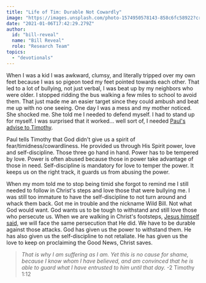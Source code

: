 ```yaml
---
title: "Life of Tim: Durable Not Cowardly"
image: "https://images.unsplash.com/photo-1574950578143-858c6fc58922?crop=entropy&amp;cs=srgb&amp;fm=jpg&amp;ixid=MXw5NjYxfDB8MXxzZWFyY2h8NXx8bW91bnRhaW58ZW58MHx8fA&amp;ixlib=rb-1.2.1&amp;q=85"
date: "2021-01-06T17:42:29.279Z"
author:
  id: "bill-reveal"
  name: "Bill Reveal"
  role: "Research Team"
topics:
  - "devotionals"
---
```

When I was a kid I was awkward, clumsy, and literally tripped over my own feet because I was so pigeon toed my feet pointed towards each other. That led to a lot of bullying, not just verbal, I was beat up by my neighbors who were older. I stopped ridding the bus walking a few miles to school to avoid them. That just made me an easier target since they could ambush and beat me up with no one seeing. One day I was a mess and my mother noticed. She shocked me. She told me I needed to defend myself. I had to stand up for myself. I was surprised that it worked... well sort of, I needed [Paul's advise to Timothy][2tim1].

Paul tells Timothy that God didn't give us a spirit of fear/timidness/cowardliness. He provided us through His Spirit power, love and self-discipline. Those three go hand in hand. Power has to be tempered by love. Power is often abused because those in power take advantage of those in need. Self-discipline is mandatory for love to temper the power. It keeps us on the right track, it guards us from abusing the power.

When my mom told me to stop being timid she forgot to remind me I still needed to follow in Christ's steps and love those that were bullying me. I was still too immature to have the self-discipline to not turn around and whack them back. Got me in trouble and the nickname Wild Bill. Not what God would want. God wants us to be tough to withstand and still love those who persecute us. When we are walking in Christ's footsteps, [Jesus himself said,][jhn15] we will face the same persecution that He did. We have to be durable against those attacks. God has given us the power to withstand them. He has also given us the self-discipline to not retaliate. He has given us the love to keep on proclaiming the Good News, Christ saves.

> _That is why I am suffering as I am. Yet this is no cause for shame, because I know whom I have believed, and am convinced that he is able to guard what I have entrusted to him until that day._ -2 Timothy 1:12

[2tim1]: https://biblehub.com/context/2_timothy/1-1.htm
[jhn15]: https://biblehub.com/context/john/15-18.htm
